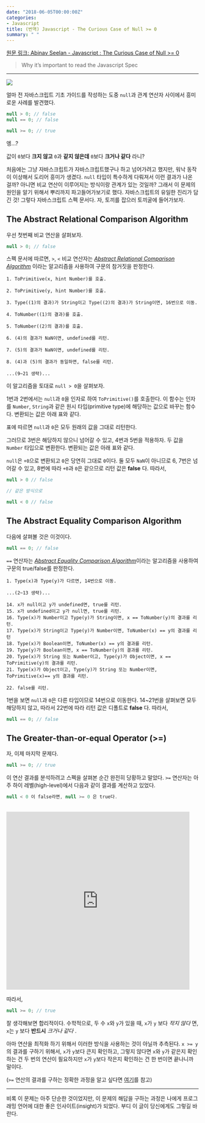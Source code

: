 ```yaml
---
date: "2018-06-05T00:00:00Z"
categories:
- Javascript
title: (번역) Javascript - The Curious Case of Null >= 0
summary: " "
---
```


[원문 링크: Abinav Seelan - Javascript : The Curious Case of Null >= 0](https://blog.campvanilla.com/javascript-the-curious-case-of-null-0-7b131644e274)

> Why it’s important to read the Javascript Spec

---

![](https://cdn-images-1.medium.com/max/1600/1*F-EDLK-OugJ_4KOgtJqnPA.png)

얼마 전 자바스크립트 기초 가이드를 작성하는 도중 `null`과 관계 연산자 사이에서 흥미로운 사례를 발견했다.

```js
null > 0; // false
null == 0; // false

null >= 0; // true
```

엥...?

값이 `0`보다 __크지 않고__ `0`과 __같지 않은데__ `0`보다 __크거나 같다__ 라니?

처음에는 그냥 자바스크립트가 자바스크립트했구나 하고 넘어가려고 했지만,
워낙 동작이 이상해서 도리어 흥미가 생겼다.
`null` 타입이 특수하게 다뤄져서 이런 결과가 나온 걸까?
아니면 비교 연산이 이루어지는 방식이랑 관계가 있는 것일까?
그래서 이 문제의 원인을 알기 위해서 뿌리까지 파고들어가보기로 했다.
자바스크립트의 유일한 진리가 담긴 것! 그렇다 자바스크립트 스펙 문서다.
자, 토끼를 잡으러 토끼굴에 들어가보자.

## The Abstract Relational Comparison Algorithm

우선 첫번째 비교 연산을 살펴보자.

```js
null > 0; // false
```

스펙 문서에 따르면, `>`, `<` 비교 연산자는
[_Abstract Relational Comparison Algorithm_](http://interglacial.com/javascript_spec/a-11.html#a-11.8.5)
이라는 알고리즘을 사용하여
구문의 참거짓을 판정한다.

```
1. ToPrimitive(x, hint Number)를 호출.

2. ToPrimitive(y, hint Number)를 호출.

3. Type((1)의 결과)가 String이고 Type((2)의 결과)가 String이면, 16번으로 이동.

4. ToNumber((1)의 결과)를 호출.

5. ToNumber((2)의 결과)를 호출.

6. (4)의 결과가 NaN이면, undefined를 리턴.

7. (5)의 결과가 NaN이면, undefined를 리턴.

8. (4)과 (5)의 결과가 동일하면, false를 리턴.

...(9~21 생략)...
```

이 알고리즘을 토대로 `null > 0`을 살펴보자.

1번과 2번에서는 `null`과 `0`을 인자로 하여 `ToPrimitive()`를 호출한다. 이 함수는 인자를 `Number`, `String`과 같은 원시 타입(primitive type)에 해당하는 값으로 바꾸는 함수다. 변환되는 값은 아래 표와 같다.

<script src="https://gist.github.com/abinavseelan/7c18d8d217aea981e99d3f089adfb520.js"></script>

표에 따르면 `null`과 `0`은 모두 원래의 값을 그대로 리턴한다.

그러므로 3번은 해당하지 않으니 넘어갈 수 있고, 4번과 5번을 적용하자. 두 값을 `Number` 타입으로 변환한다. 변환되는 값은 아래 표와 같다.

<script src="https://gist.github.com/abinavseelan/6c1770bba712eb4bd960f4daacaff2c8.js"></script>

`null`은 `+0`으로 변환되고 `0`은 당연히 그대로 `0`이다. 둘 모두 `NaN`이 아니므로 6, 7번은 넘어갈 수 있고, 8번에 따라 `+0`과 `0`은 같으므로 리턴 값은 __false__ 다. 따라서,

```js
null > 0 // false

// 같은 방식으로

null < 0 // false
```

## The Abstract Equality Comparison Algorithm

다음에 살펴볼 것은 이것이다.

```js
null == 0; // false
```

`==` 연산자는 [_Abstract Equality Comparison Algorithm_](http://interglacial.com/javascript_spec/a-11.html#a-11.8.5)이라는 알고리즘을 사용하여 구문의 true/false를 판정한다.

```
1. Type(x)과 Type(y)가 다르면, 14번으로 이동.

...(2~13 생략)...

14. x가 null이고 y가 undefined면, true를 리턴.
15. x가 undefined이고 y가 null면, true를 리턴.
16. Type(x)가 Number이고 Type(y)가 String이면, x == ToNumber(y)의 결과를 리턴.
17. Type(x)가 String이고 Type(y)가 Number이면, ToNumber(x) == y의 결과를 리턴
18. Type(x)가 Boolean이면, ToNumber(x) == y의 결과를 리턴.
19. Type(y)가 Boolean이면, x == ToNumber(y)의 결과를 리턴.
20. Type(x)가 String 또는 Number이고, Type(y)가 Object이면, x == ToPrimitive(y)의 결과를 리턴.
21. Type(x)가 Object이고, Type(y)가 String 또는 Number이면, ToPrimitive(x)== y의 결과를 리턴.

22. false를 리턴.
```

1번을 보면 `null`과 `0`은 다른 타입이므로 14번으로 이동한다. 14~21번을 살펴보면 모두 해당하지 않고, 따라서 22번에 따라 리턴 값은 디폴트로 __false__ 다. 따라서,

```js
null == 0; // false
```

## The Greater-than-or-equal Operator (>=)

자, 이제 마지막 문제다.

```js
null >= 0; // true
```

이 연산 결과를 분석하려고 스펙을 살펴본 순간 완전히 당황하고 말았다. `>=` 연산자는 아주 하이 레벨(high-level)에서 다음과 같이 결과를 계산하고 있었다.

```js
null < 0 이 false라면, null >= 0 은 true다.
```

<br />
<iframe src="https://giphy.com/embed/oOTTyHRHj0HYY" width="480" height="466" frameBorder="0" class="giphy-embed" allowFullScreen></iframe>
<br />

따라서,

```js
null >= 0; // true
```

잘 생각해보면 합리적이다. 수학적으로, 두 수 `x`와 `y`가 있을 때, `x`가 `y` 보다 _작지 않다_ 면, `x`는 `y` 보다 __반드시__ _크거나 같다_ .

아마 연산을 최적화 하기 위해서 이러한 방식을 사용하는 것이 아닐까 추측된다. `x >= y`의 결과를 구하기 위해서, `x`가 `y`보다 큰지 확인하고, 그렇지 않다면 `x`와 `y`가 같은지 확인하는 건 두 번의 연산이 필요하지만 `x`가 `y`보다 작은지 확인하는 건 한 번이면 끝나니까 말이다.

(`>=` 연산의 결과를 구하는 정확한 과정을 알고 싶다면 [여기](http://interglacial.com/javascript_spec/a-11.html#a-11.8.4)를 참고)

---

비록 이 문제는 아주 단순한 것이었지만, 이 문제의 해답을 구하는 과정은 나에게 프로그래밍 언어에 대한 좋은 인사이트(insight)가 되었다. 부디 이 글이 당신에게도 그렇길 바란다.
